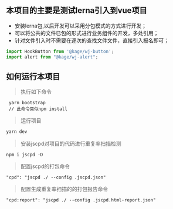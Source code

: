 ## 本项目的主要是测试lerna引入到vue项目
 * 安装lerna包,以后开发可以采用分包模式的方式进行开发；
 * 可以将公共的文件已包的形式进行业务组件的开发，多处引用；
 * 针对文件引入时不需要在逐次的查找文件文件，直接引入报名即可；
 ```js
 import HookButton from '@kage/wj-button';
 import alert from "@kage/wj-alert";
 ```
## 如何运行本项目

> 执行如下命令
```
 yarn bootstrap
 // 此命令类似npm install
```
> 运行项目
```js
yarn dev
```
> 安装jscpd对项目的代码进行重复率扫描检测
```
npm i jscpd -D
```
> 配置jscpd的打包命令
```
"cpd": "jscpd ./ --config .jscpd.json"
```
> 配置生成重复率扫描的的打包报告命令
```
"cpd:report": "jscpd ./ --config .jscpd.html-report.json"
```